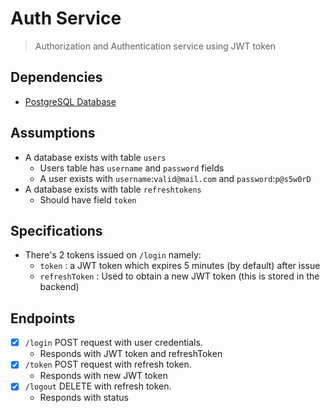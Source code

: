 # Auth Service

> Authorization and Authentication service using JWT token

## Dependencies

- [PostgreSQL Database](https://postgresql.org/)

## Assumptions

- A database exists with table `users`
  - Users table has `username` and `password` fields
  - A user exists with `username`:`valid@mail.com` and `password`:`p@s5w0rD`
- A database exists with table `refreshtokens`
  - Should have field `token`

## Specifications

- There's 2 tokens issued on `/login` namely:
  - `token` : a JWT token which expires 5 minutes (by default) after issue
  - `refreshToken` : Used to obtain a new JWT token (this is stored in the backend)

## Endpoints

- [x] `/login` POST request with user credentials.
  - Responds with JWT token and refreshToken
- [x] `/token` POST request with refresh token.
  - Responds with new JWT token
- [x] `/logout` DELETE with refresh token.
  - Responds with status
